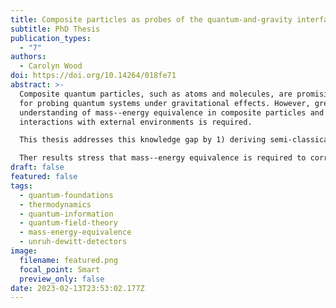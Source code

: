 ```yaml
---
title: Composite particles as probes of the quantum-and-gravity interface
subtitle: PhD Thesis
publication_types:
  - "7"
authors:
  - Carolyn Wood
doi: https://doi.org/10.14264/018fe71
abstract: >-
  Composite quantum particles, such as atoms and molecules, are promising tools
  for probing quantum systems under gravitational effects. However, greater
  understanding of mass--energy equivalence in composite particles and their
  interactions with external environments is required.

  This thesis addresses this knowledge gap by 1) deriving semi-classical propagating states for such particles, 2) modelling generalised interactions between quantum systems and thermal environments, and 3) describing mass--energy effects in simple atom--light interaction models.

  Ther results stress that mass--energy equivalence is required to correctly model quantum particles with internal structure, particularly when the interplay between internal, external, and environmental degrees of freedom is crucial.
draft: false
featured: false
tags:
  - quantum-foundations
  - thermodynamics
  - quantum-information
  - quantum-field-theory
  - mass-energy-equivalence
  - unruh-dewitt-detectors
image:
  filename: featured.png
  focal_point: Smart
  preview_only: false
date: 2023-02-13T23:53:02.177Z
---
```

